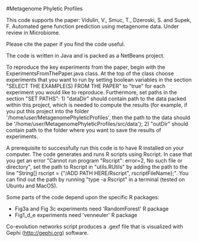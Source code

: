 #Metagenome Phyletic Profiles

This code supports the paper: Vidulin, V., Smuc, T., Dzeroski, S. and Supek, F. Automated gene function prediction using metagenome data. Under review in Microbiome.

Please cite the paper if you find the code useful.

The code is written in Java and is packed as a NetBeans project.

To reproduce the key experiments from the paper, begin with the ExperimentsFromThePaper.java class. At the top of the class choose experiments that you want to run by setting boolean variables in the section "SELECT THE EXAMPLE(S) FROM THE PAPER" to "true" for each experiment you would like to reproduce. Furthermore, set paths in the section "SET PATHS": 1) "dataDir" should contain path to the data packed within this project, which is needed to compute the results (for example, if you put this project into the folder '/home/user/MetagenomePhyleticProfiles', then the path to the data should be '/home/user/MetagenomePhyleticProfiles/src/data'); 2) "outDir" should contain path to the folder where you want to save the results of experiments.

A prerequisite to successfully run this code is to have R installed on your computer. The code generates and runs R scripts using Rscript. In case that you get an error "Cannot run program "Rscript": error=2, No such file or directory", set the path to Rscript in "utils.RUtils" by adding the path to the line "String[] rscript = {"/ADD PATH HERE/Rscript", rscriptFileName};". You can find out the path by running "type -a Rscript" in a terminal (tested on Ubuntu and MacOS).

Some parts of the code depend upon the specific R packages:
- Fig3a and Fig 3c experiments need 'RandomForest' R package
- Fig1_d_e experiments need 'venneuler' R package

Co-evolution networks script produces a .gexf file that is visualized with Gephi (http://gephi.org) software.

